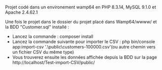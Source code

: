 Projet codé dans un environement wamp64 en PHP 8.3.14, MySQL 9.1.0 et Apache 2.4.62.1

Une fois le projet dans le dossier du projet placé dans Wamp64/wwww/ et la BDD "Customer.sql" installé :
- Lancez la commande : composer install
- Lancez la commande suivante pour importer le CSV : php bin/console app:import-csv '.\public\customers-100000.csv'(ou autre chemin vers un fichier CSV du même type)
- Vous trouverez ensuite les données affichée depuis la BDD sur la page http://localhost/Test-import-CSV/public/
